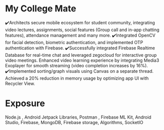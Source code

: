# My College Mate
✔️Architects secure mobile ecosystem for student community, integrating video lectures, assignments, social features (Group call and in-app chatting features), attendance management and many more.
✔️Integrated OpenCV for facial detection, biometric authentication, and implemented OTP authentication with Firebase.
✔️Successfully integrated Firebase Realtime Database for real-time chat and leveraged zegocloud for interactive group video meetings. Enhanced video learning experience by integrating Media3 Exoplayer for smooth streaming (video completion increases by 16%). 
✔️Implemented sorting/graph visuals using Canvas on a separate thread.
Achieved a 20% reduction in memory usage by optimizing app UI with Recycler View.
# Exposure
 Node.js , Android Jetpack Libraries, Postman , Firebase ML Kit, Android Studio, Firebase, MongoDB, Firebase storage, Algorithms, SocketIO
